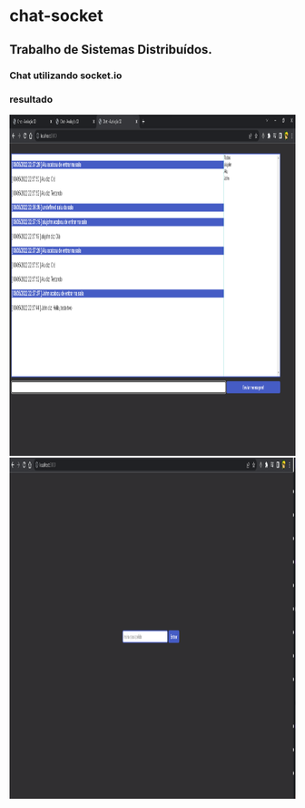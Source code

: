 # chat-socket

## Trabalho de Sistemas Distribuídos.
### Chat utilizando socket.io
### resultado

<img alt="chat" height="600" width="1780" src="https://github.com/alujohn/chat-socket/blob/main/print2.png?raw=true"/>

<img alt="chat" height="600" width="1780" src="https://github.com/alujohn/chat-socket/blob/main/print.png?raw=true"/>

